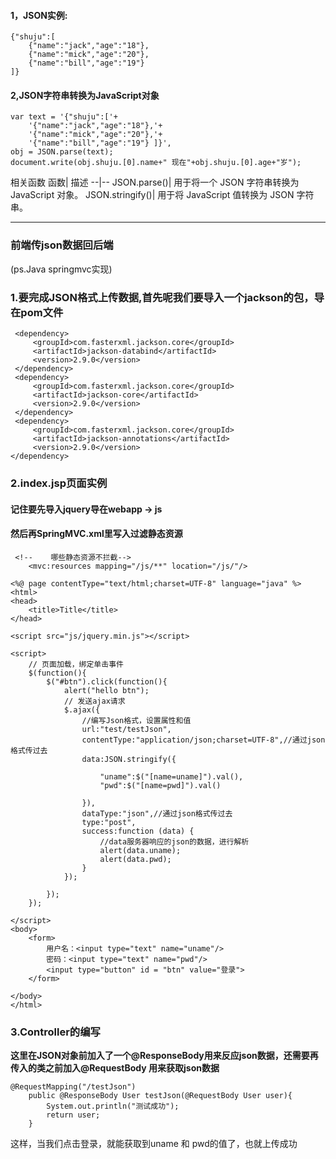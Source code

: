 #### 1，JSON实例:
```
{"shuju":[
    {"name":"jack","age":"18"},
    {"name":"mick","age":"20"},
    {"name":"bill","age":"19"}
]}
```
#### 2,JSON字符串转换为JavaScript对象
```
var text = '{"shuju":['+
    '{"name":"jack","age":"18"},'+
    '{"name":"mick","age":"20"},'+
    '{"name":"bill","age":"19"} ]}',
obj = JSON.parse(text);
document.write(obj.shuju.[0].name+" 现在"+obj.shuju.[0].age+"岁");
```

相关函数
函数|	描述
--|--
JSON.parse()|	用于将一个 JSON 字符串转换为 JavaScript 对象。
JSON.stringify()|	用于将 JavaScript 值转换为 JSON 字符串。




---
### 前端传json数据回后端
(ps.Java springmvc实现)
### 1.要完成JSON格式上传数据,首先呢我们要导入一个jackson的包，导在pom文件
```
 <dependency>
     <groupId>com.fasterxml.jackson.core</groupId>
     <artifactId>jackson-databind</artifactId> 
     <version>2.9.0</version>        
 </dependency>
 <dependency>            
     <groupId>com.fasterxml.jackson.core</groupId>
     <artifactId>jackson-core</artifactId>     
     <version>2.9.0</version>       
 </dependency>        
 <dependency>            
     <groupId>com.fasterxml.jackson.core</groupId> 
     <artifactId>jackson-annotations</artifactId>  
     <version>2.9.0</version>
</dependency>
```

### 2.index.jsp页面实例
#### 记住要先导入jquery导在webapp -> js
#### 然后再SpringMVC.xml里写入过滤静态资源
```
 <!--    哪些静态资源不拦截-->
    <mvc:resources mapping="/js/**" location="/js/"/>
```
```
<%@ page contentType="text/html;charset=UTF-8" language="java" %>
<html>
<head>
    <title>Title</title>
</head>

<script src="js/jquery.min.js"></script>

<script>
    // 页面加载，绑定单击事件
    $(function(){
        $("#btn").click(function(){
            alert("hello btn");
            // 发送ajax请求
            $.ajax({
                //编写Json格式，设置属性和值
                url:"test/testJson",
                contentType:"application/json;charset=UTF-8",//通过json格式传过去
                data:JSON.stringify({

                    "uname":$("[name=uname]").val(),
                    "pwd":$("[name=pwd]").val()

                }),
                dataType:"json",//通过json格式传过去
                type:"post",
                success:function (data) {
                    //data服务器响应的json的数据，进行解析
                    alert(data.uname);
                    alert(data.pwd);
                }
            });

        });
    });

</script>
<body>
    <form>
        用户名：<input type="text" name="uname"/>
        密码：<input type="text" name="pwd"/>
        <input type="button" id = "btn" value="登录">
    </form>

</body>
</html>
```
### 3.Controller的编写
**这里在JSON对象前加入了一个@ResponseBody用来反应json数据，还需要再传入的类之前加入@RequestBody 用来获取json数据**
```
@RequestMapping("/testJson")
    public @ResponseBody User testJson(@RequestBody User user){
        System.out.println("测试成功");
        return user;
    }
```

这样，当我们点击登录，就能获取到uname 和 pwd的值了，也就上传成功